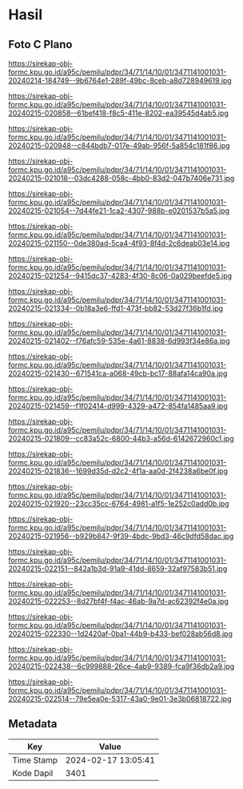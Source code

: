 # Hasil

## Foto C Plano

https://sirekap-obj-formc.kpu.go.id/a95c/pemilu/pdpr/34/71/14/10/01/3471141001031-20240214-184749--9b6764e1-289f-49bc-8ceb-a8d728949619.jpg

https://sirekap-obj-formc.kpu.go.id/a95c/pemilu/pdpr/34/71/14/10/01/3471141001031-20240215-020858--61bef418-f8c5-411e-8202-ea39545d4ab5.jpg

https://sirekap-obj-formc.kpu.go.id/a95c/pemilu/pdpr/34/71/14/10/01/3471141001031-20240215-020948--c844bdb7-017e-49ab-956f-5a854c181f86.jpg

https://sirekap-obj-formc.kpu.go.id/a95c/pemilu/pdpr/34/71/14/10/01/3471141001031-20240215-021018--03dc4288-058c-4bb0-83d2-047b7406e731.jpg

https://sirekap-obj-formc.kpu.go.id/a95c/pemilu/pdpr/34/71/14/10/01/3471141001031-20240215-021054--7d44fe21-1ca2-4307-988b-e0201537b5a5.jpg

https://sirekap-obj-formc.kpu.go.id/a95c/pemilu/pdpr/34/71/14/10/01/3471141001031-20240215-021150--0de380ad-5ca4-4f93-8f4d-2c6deab03e14.jpg

https://sirekap-obj-formc.kpu.go.id/a95c/pemilu/pdpr/34/71/14/10/01/3471141001031-20240215-021254--9415dc37-4283-4f30-8c06-0a029beefde5.jpg

https://sirekap-obj-formc.kpu.go.id/a95c/pemilu/pdpr/34/71/14/10/01/3471141001031-20240215-021334--0b18a3e6-ffd1-473f-bb82-53d27f36b1fd.jpg

https://sirekap-obj-formc.kpu.go.id/a95c/pemilu/pdpr/34/71/14/10/01/3471141001031-20240215-021402--f76afc59-535e-4a61-8838-6d993f34e86a.jpg

https://sirekap-obj-formc.kpu.go.id/a95c/pemilu/pdpr/34/71/14/10/01/3471141001031-20240215-021430--671541ca-a068-49cb-bc17-88afa14ca90a.jpg

https://sirekap-obj-formc.kpu.go.id/a95c/pemilu/pdpr/34/71/14/10/01/3471141001031-20240215-021459--f1f02414-d999-4329-a472-854fa1485aa9.jpg

https://sirekap-obj-formc.kpu.go.id/a95c/pemilu/pdpr/34/71/14/10/01/3471141001031-20240215-021809--cc83a52c-6800-44b3-a56d-6142672960c1.jpg

https://sirekap-obj-formc.kpu.go.id/a95c/pemilu/pdpr/34/71/14/10/01/3471141001031-20240215-021836--1699d35d-d2c2-4f1a-aa0d-2f4238a6be0f.jpg

https://sirekap-obj-formc.kpu.go.id/a95c/pemilu/pdpr/34/71/14/10/01/3471141001031-20240215-021920--23cc35cc-6764-4981-a1f5-1e252c0add0b.jpg

https://sirekap-obj-formc.kpu.go.id/a95c/pemilu/pdpr/34/71/14/10/01/3471141001031-20240215-021956--b929b847-9f39-4bdc-9bd3-46c9dfd58dac.jpg

https://sirekap-obj-formc.kpu.go.id/a95c/pemilu/pdpr/34/71/14/10/01/3471141001031-20240215-022151--842a1b3d-91a9-41dd-8659-32af97583b51.jpg

https://sirekap-obj-formc.kpu.go.id/a95c/pemilu/pdpr/34/71/14/10/01/3471141001031-20240215-022253--8d27bf4f-f4ac-46ab-9a7d-ac62392f4e0a.jpg

https://sirekap-obj-formc.kpu.go.id/a95c/pemilu/pdpr/34/71/14/10/01/3471141001031-20240215-022330--1d2420af-0ba1-44b9-b433-bef028ab56d8.jpg

https://sirekap-obj-formc.kpu.go.id/a95c/pemilu/pdpr/34/71/14/10/01/3471141001031-20240215-022438--6c999888-26ce-4ab9-9389-fca9f36db2a9.jpg

https://sirekap-obj-formc.kpu.go.id/a95c/pemilu/pdpr/34/71/14/10/01/3471141001031-20240215-022514--79e5ea0e-5317-43a0-9e01-3e3b06818722.jpg


## Metadata

| Key        | Value               |
| ---------- | ------------------- |
| Time Stamp | 2024-02-17 13:05:41 |
| Kode Dapil | 3401                |



